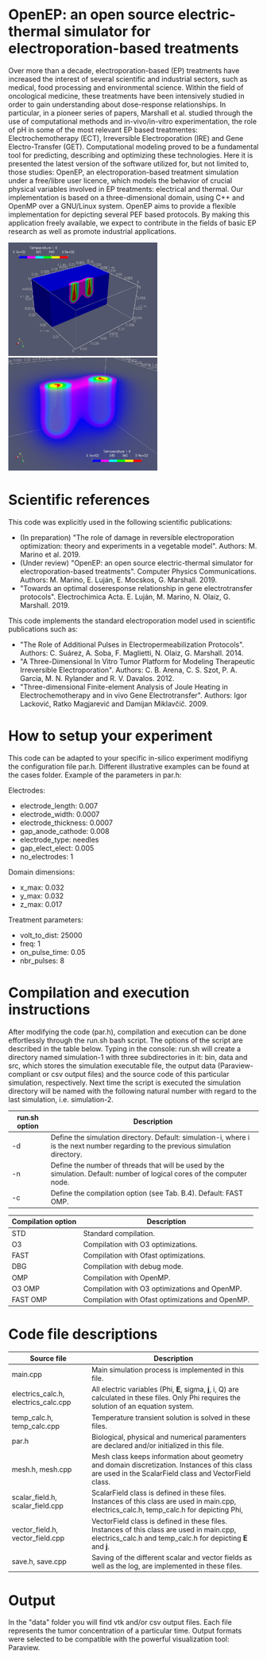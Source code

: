 #

# OpenEP: an open source electric-thermal simulator for electroporation-based treatments

Over more than a decade, electroporation-based (EP) treatments have increased the interest of several scientific and industrial sectors, such as medical, food processing and environmental science.
Within the field of oncological medicine, these treatments have been intensively studied in order to gain understanding about dose-response relationships.
In particular, in a pioneer series of papers, Marshall et al. studied through the use of computational methods and in-vivo/in-vitro experimentation, the role of pH in some of the most relevant EP based treatmentes: Electrochemotherapy (ECT), Irreversible Electroporation (IRE) and Gene Electro-Transfer (GET).
Computational modeling proved to be a fundamental tool for predicting, describing and optimizing these technologies.
Here it is presented the latest version of the software utilized for, but not limited to, those studies: OpenEP, an electroporation-based treatment simulation under a free/libre user licence, which models the behavior of crucial physical variables involved in EP treatments: electrical and thermal.
Our implementation is based on a three-dimensional domain, using C++ and OpenMP over a GNU/Linux system.
OpenEP aims to provide a flexible implementation for depicting several PEF based protocols.
By making this application freely available, we expect to contribute in the fields of basic EP research as well as promote industrial applications.

<img src="temp-pulse8-a.jpg" alt="Temperature at 8 pulse in a GET protocol." width="300"/>
<img src="temp-pulse8-b.jpg" alt="Temperature at 8 pulse in a GET protocol." width="300"/>

# Scientific references

This code was explicitly used in the following scientific publications:

- (In preparation) "The role of damage in reversible electroporation optimization: theory and experiments in a vegetable model". Authors: M. Marino et al. 2019.
- (Under review) "OpenEP: an open source electric-thermal simulator for electroporation-based treatments". Computer Physics Communications. Authors: M. Marino, E. Luján, E. Mocskos, G. Marshall. 2019.
- "Towards an optimal doseresponse relationship in gene electrotransfer protocols". Electrochimica Acta. E. Luján, M. Marino, N. Olaiz, G. Marshall. 2019.

This code implements the standard electroporation model used in scientific publications such as:

- "The Role of Additional Pulses in Electropermeabilization Protocols". Authors: C. Suárez, A. Soba, F. Maglietti, N. Olaiz, G. Marshall. 2014.
- "A Three-Dimensional In Vitro Tumor Platform for Modeling Therapeutic Irreversible Electroporation". Authors: C. B. Arena, C. S. Szot, P. A. Garcia, M. N. Rylander and R. V. Davalos. 2012.
- "Three-dimensional Finite-element Analysis of Joule Heating in Electrochemotherapy and in vivo Gene Electrotransfer". Authors: Igor Lacković, Ratko Magjarević and Damijan Miklavčič. 2009.

# How to setup your experiment

This code can be adapted to your specific in-silico experiment modifiyng the configuration file par.h.
Different illustrative examples can be found at the cases folder.
Example of the parameters in par.h:

Electrodes:
  - electrode_length: 0.007
  - electrode_width: 0.0007
  - electrode_thickness: 0.0007
  - gap_anode_cathode: 0.008
  - electrode_type: needles
  - gap_elect_elect: 0.005
  - no_electrodes: 1
  
Domain dimensions:
  - x_max: 0.032
  - y_max: 0.032
  - z_max: 0.017
   
Treatment parameters:
  - volt_to_dist: 25000
  - freq: 1
  - on_pulse_time: 0.05
  - nbr_pulses: 8

# Compilation and execution instructions

After modifying the code (par.h), compilation and execution can be done effortlessly through the run.sh bash script.
The options of the script are described in the table below.
Typing in the console: run.sh will create a directory named simulation-1 with three subdirectories in it: bin, data and src, which stores the simulation executable file, the output data (Paraview-compliant or csv output files) and the source code of this particular simulation, respectively. Next time the script is executed the simulation directory will be named with the following natural number with regard to the last simulation, i.e. simulation-2.

| run.sh option | Description |
|---------------|---------------|
| -d <simulation-directory> | Define the simulation directory. Default: simulation-i, where i is the next number regarding to the previous simulation directory. |
| -n <number-of-threads> | Define the number of threads that will be used by the simulation. Default: number of logical cores of the computer node. |
| -c <compilation-option> | Define the compilation option (see Tab. B.4). Default: FAST OMP. |

| Compilation option | Description |
|---------------|---------------|
| STD | Standard compilation. |
| O3 | Compilation with O3 optimizations. |
| FAST | Compilation with Ofast optimizations. |
| DBG | Compilation with debug mode. |
| OMP | Compilation with OpenMP. |
| O3 OMP | Compilation with O3 optimizations and OpenMP. |
| FAST OMP | Compilation with Ofast optimizations and OpenMP. |

# Code file descriptions

| Source file |  Description  |
|---------------|---------------|
| main.cpp  |  Main simulation process is implemented in this file. | 
| electrics_calc.h, electrics_calc.cpp |  All electric variables (Phi, **E**, sigma, **j**, i, Q) are calculated in these files. Only Phi requires the solution of an equation system. | 
| temp_calc.h, temp_calc.cpp |  Temperature transient solution is solved in these files. | 
| par.h |  Biological, physical and numerical paramenters are declared and/or initialized in this file. | 
| mesh.h, mesh.cpp |   Mesh class keeps information about geometry and domain discretization. Instances of this class are used in the ScalarField class and VectorField class. | 
| scalar_field.h, scalar_field.cpp |   ScalarField class is defined in these files. Instances of this class are used in main.cpp, electrics_calc.h, temp_calc.h for depicting  Phi, |**E**|, |**j**| and sigma. | 
| vector_field.h, vector_field.cpp |   VectorField class is defined in these files. Instances of this class are used in main.cpp, electrics_calc.h and temp_calc.h for depicting **E** and **j**.  | 
| save.h, save.cpp |   Saving of the different scalar and vector fields as well as the log, are implemented in these files.| 

# Output

In the "data" folder you will find vtk and/or csv output files.
Each file represents the tumor concentration of a particular time.
Output formats were selected to be compatible with the powerful visualization tool: Paraview.

